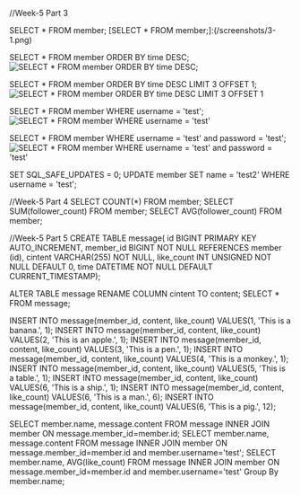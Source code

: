 //Week-5 Part 3

SELECT * FROM member;
[SELECT * FROM member;]:(/screenshots/3-1.png)

SELECT * FROM member ORDER BY time DESC;
![SELECT * FROM member ORDER BY time DESC;](/screenshots/3-2?raw=true)

SELECT * FROM member ORDER BY time DESC LIMIT 3 OFFSET 1;
![SELECT * FROM member ORDER BY time DESC LIMIT 3 OFFSET 1](/screenshots/3-3?raw=true)

SELECT * FROM member WHERE username = 'test';
![SELECT * FROM member WHERE username = 'test'](/screenshots/3-4?raw=true)

SELECT * FROM member WHERE username = 'test' and password = 'test';
![SELECT * FROM member WHERE username = 'test' and password = 'test'](/screenshots/3-5?raw=true)

SET SQL_SAFE_UPDATES = 0;
UPDATE member SET name = 'test2' WHERE username = 'test';

 
//Week-5 Part 4
SELECT COUNT(*) FROM member;
SELECT SUM(follower_count) FROM member;
SELECT AVG(follower_count) FROM member;

//Week-5 Part 5
CREATE TABLE message(
id BIGINT PRIMARY KEY AUTO_INCREMENT,
member_id BIGINT NOT NULL REFERENCES member (id),
cintent VARCHAR(255) NOT NULL,
like_count INT UNSIGNED NOT NULL DEFAULT 0,
time DATETIME NOT NULL DEFAULT CURRENT_TIMESTAMP); 

ALTER TABLE message RENAME COLUMN cintent TO content;
SELECT * FROM message;

INSERT INTO message(member_id, content, like_count) VALUES(1, 'This is a banana.', 1);
INSERT INTO message(member_id, content, like_count) VALUES(2, 'This is an apple.', 1);
INSERT INTO message(member_id, content, like_count) VALUES(3, 'This is a pen.', 1);
INSERT INTO message(member_id, content, like_count) VALUES(4, 'This is a monkey.', 1);
INSERT INTO message(member_id, content, like_count) VALUES(5, 'This is a table.', 1);
INSERT INTO message(member_id, content, like_count) VALUES(6, 'This is a ship.', 1);
INSERT INTO message(member_id, content, like_count) VALUES(6, 'This is a man.', 6);
INSERT INTO message(member_id, content, like_count) VALUES(6, 'This is a pig.', 12);




SELECT member.name, message.content FROM message INNER JOIN member ON message.member_id=member.id;
SELECT member.name, message.content FROM message INNER JOIN member ON message.member_id=member.id and member.username='test';
SELECT member.name, AVG(like_count) FROM message INNER JOIN member ON message.member_id=member.id and member.username='test' Group By member.name;

